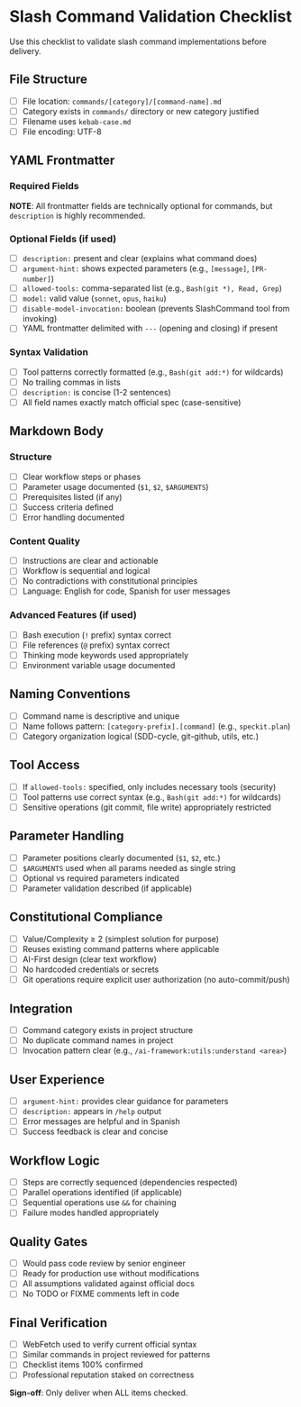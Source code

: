 # Slash Command Validation Checklist

Use this checklist to validate slash command implementations before delivery.

## File Structure

- [ ] File location: `commands/[category]/[command-name].md`
- [ ] Category exists in `commands/` directory or new category justified
- [ ] Filename uses `kebab-case.md`
- [ ] File encoding: UTF-8

## YAML Frontmatter

### Required Fields

**NOTE**: All frontmatter fields are technically optional for commands, but `description` is highly recommended.

### Optional Fields (if used)

- [ ] `description:` present and clear (explains what command does)
- [ ] `argument-hint:` shows expected parameters (e.g., `[message]`, `[PR-number]`)
- [ ] `allowed-tools:` comma-separated list (e.g., `Bash(git *), Read, Grep`)
- [ ] `model:` valid value (`sonnet`, `opus`, `haiku`)
- [ ] `disable-model-invocation:` boolean (prevents SlashCommand tool from invoking)
- [ ] YAML frontmatter delimited with `---` (opening and closing) if present

### Syntax Validation

- [ ] Tool patterns correctly formatted (e.g., `Bash(git add:*)` for wildcards)
- [ ] No trailing commas in lists
- [ ] `description:` is concise (1-2 sentences)
- [ ] All field names exactly match official spec (case-sensitive)

## Markdown Body

### Structure

- [ ] Clear workflow steps or phases
- [ ] Parameter usage documented (`$1`, `$2`, `$ARGUMENTS`)
- [ ] Prerequisites listed (if any)
- [ ] Success criteria defined
- [ ] Error handling documented

### Content Quality

- [ ] Instructions are clear and actionable
- [ ] Workflow is sequential and logical
- [ ] No contradictions with constitutional principles
- [ ] Language: English for code, Spanish for user messages

### Advanced Features (if used)

- [ ] Bash execution (`!` prefix) syntax correct
- [ ] File references (`@` prefix) syntax correct
- [ ] Thinking mode keywords used appropriately
- [ ] Environment variable usage documented

## Naming Conventions

- [ ] Command name is descriptive and unique
- [ ] Name follows pattern: `[category-prefix].[command]` (e.g., `speckit.plan`)
- [ ] Category organization logical (SDD-cycle, git-github, utils, etc.)

## Tool Access

- [ ] If `allowed-tools:` specified, only includes necessary tools (security)
- [ ] Tool patterns use correct syntax (e.g., `Bash(git add:*)` for wildcards)
- [ ] Sensitive operations (git commit, file write) appropriately restricted

## Parameter Handling

- [ ] Parameter positions clearly documented (`$1`, `$2`, etc.)
- [ ] `$ARGUMENTS` used when all params needed as single string
- [ ] Optional vs required parameters indicated
- [ ] Parameter validation described (if applicable)

## Constitutional Compliance

- [ ] Value/Complexity ≥ 2 (simplest solution for purpose)
- [ ] Reuses existing command patterns where applicable
- [ ] AI-First design (clear text workflow)
- [ ] No hardcoded credentials or secrets
- [ ] Git operations require explicit user authorization (no auto-commit/push)

## Integration

- [ ] Command category exists in project structure
- [ ] No duplicate command names in project
- [ ] Invocation pattern clear (e.g., `/ai-framework:utils:understand <area>`)

## User Experience

- [ ] `argument-hint:` provides clear guidance for parameters
- [ ] `description:` appears in `/help` output
- [ ] Error messages are helpful and in Spanish
- [ ] Success feedback is clear and concise

## Workflow Logic

- [ ] Steps are correctly sequenced (dependencies respected)
- [ ] Parallel operations identified (if applicable)
- [ ] Sequential operations use `&&` for chaining
- [ ] Failure modes handled appropriately

## Quality Gates

- [ ] Would pass code review by senior engineer
- [ ] Ready for production use without modifications
- [ ] All assumptions validated against official docs
- [ ] No TODO or FIXME comments left in code

## Final Verification

- [ ] WebFetch used to verify current official syntax
- [ ] Similar commands in project reviewed for patterns
- [ ] Checklist items 100% confirmed
- [ ] Professional reputation staked on correctness

**Sign-off**: Only deliver when ALL items checked.
